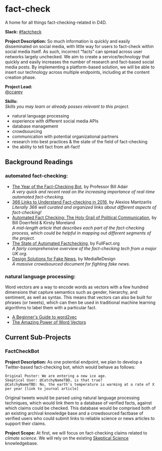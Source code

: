 # fact-check
A home for all things fact-checking-related in D4D. 

**Slack:** [#factcheck](https://datafordemocracy.slack.com/messages/factcheck/)

**Project Description:**
So much information is quickly and easily disseminated on social media, with little way for users to fact-check within social media itself. As such, incorrect “facts” can spread across user networks largely unchecked. We aim to create a service/technology that quickly and easily increases the number of research and fact-based social media posts. By implementing a platform-based solution, we will be able to insert our technology across multiple endpoints, including at the content creation phase.

**Project Lead:**  
[@ccarey](https://datafordemocracy.slack.com/messages/@ccarey/)

**Skills:**  
_Skills you may learn or already posses relevant to this project._
* natural language processing
* experience with different social media APIs
* database management
* crowdsourcing
* communication with potential organizational partners
* research into best practices & the state of the field of fact-checking
* the ability to tell fact from alt-fact! 

## Background Readings
### automated fact-checking:
* [The Year of the Fact-Checking Bot](http://www.niemanlab.org/2016/12/the-year-of-the-fact-checking-bot/), by Professor Bill Adair  
 _A very quick and recent read on the increasing importance of real-time automated fact-checking._
* [366 Links to Understand Fact-checking in 2016](http://www.poynter.org/2016/366-links-to-understand-fact-checking-in-2016/440618/), by Alexios Mantzarlis  
  _Literally 366 well curated and organized links about different aspects of fact-checking!_
* [Automated Fact Checking: The Holy Grail of Political Communication](http://nordicapis.com/automated-fact-checking-the-holy-grail-of-political-communication/), by Bill Doerrfeld & Kirsty Moreland  
  _A mid-length article that describes each part of the fact-checking process, which could be helpful in mapping out different segments of the project._ 
* [The State of Automated Factchecking](https://fullfact.org/media/uploads/full_fact-the_state_of_automated_factchecking_aug_2016.pdf), by FullFact.org  
  _A fairly comprehensive overview of the fact-checking tech from a major UK org._
* [Design Solutions for Fake News](https://docs.google.com/document/d/1OPghC4ra6QLhaHhW8QvPJRMKGEXT7KaZtG_7s5-UQrw/edit), by MediaReDesign  
  _A massive crowdsourced document for fighting fake news._ 

### natural language processing: 
Word vectors are a way to encode words as vectors with a few hundred dimensions that capture semantics such as gender, hierarchy, and sentiment, as well as syntax. This means that vectors can also be built for phrases (or tweets), which can then be used in traditional machine learning algorithms to label them with a particular fact.
* [A Beginner's Guide to word2vec](https://www.distilled.net/resources/a-beginners-guide-to-word2vec-aka-whats-the-opposite-of-canada/)
* [The Amazing Power of Word Vectors](https://blog.acolyer.org/2016/04/21/the-amazing-power-of-word-vectors/)

## Current Sub-Projects
### FactCheckBot
**Project Description:**
As one potential endpoint, we plan to develop a Twitter-based fact-checking bot, which would behave as follows:
```
Original Poster: We are entering a new ice age. 
Skeptical User: @CatchyNameTBD, is that true?
@CatchyNameTBD: No, the earth’s temperature is warming at a rate of X per year [link to journal article]
```
Original tweets would be parsed using natural language processing techniques, which would link them to a database of verified facts, against which claims could be checked. This database would be comprised both of an existing archival knowledge base and a crowdsourced factbase of verified users who could submit links to reliable science or news articles to support their claims. 

**Project Scope:**
At first, we will focus on fact-checking claims related to _climate science_. We will rely on the existing [Skeptical Science](https://www.skepticalscience.com/) knowledgebase.

